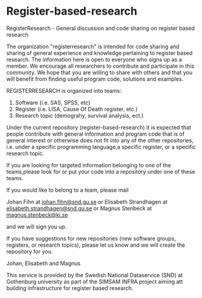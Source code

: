 # Register-based-research
RegisterResearch - General discussion and code sharing on register based research 

The organization "registerresearch" is intended for code sharing and sharing of general experience and knowledge pertaining to register based research. The information here is open to everyone who signs up as a member. We encourage all researchers to contribute and participate in this community. We hope that you are willing to share with others and that you will benefit from finding useful program code, solutions and examples.

REGISTERRESEARCH is organized into teams:
1. Software (i.e. SAS, SPSS, etc)
2. Register (i.e. LISA, Cause Of Death register, etc.)
3. Research topic (demograhy, survival analysis, ect.)

Under the current repository (register-based-research) it is expected that people contribute with general information and program code that is of general interest or otherwise does not fit into any of the other repositories, i.e. under a specific programming language,a specific register, or a specific research topic.

If you are looking for targeted information belonging to one of the teams,please look for or put your code into a repository under one of these teams. 

If you would like to belong to a team, please mail

Johan Fihn at johan.fihn@snd.gu.se or
Elisabeth Strandhagen at elisabeth.strandhagen@snd.gu.se or
Magnus Stenbeck at magnus.stenbeck@ki.se

and we will sign you up.

If you have suggestions for new repositories (new software groups, registers, or research topics), please let us know 
and we will create the repository for you.


Johan, Elisabeth and Magnus

This service is provided by the Swedish National Dataservice (SND) at Gothenburg university as part of the SIMSAM INFRA project aiming att building infrastructure for register based research. 
